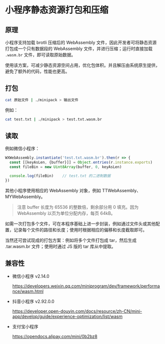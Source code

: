 # 小程序静态资源打包和压缩

## 原理

小程序支持加载 brotli 压缩后的 WebAssembly 文件，因此开发者可将静态资源打包成一个只有数据段的 WebAssembly 文件，并进行压缩；运行时直接加载 `.wasm.br` 文件，即可读取原始数据。

使用该方案，可减少静态资源空间占用，优化包体积。并且解压由系统原生提供，避免了额外的代码，性能也更高。

## 打包

```bash
cat 原始文件 | ./minipack > 输出文件
```

例如：

```bash
cat test.txt | ./minipack > test.txt.wasm.br
```

## 读取

例如微信小程序：

```javascript
WXWebAssembly.instantiate('test.txt.wasm.br').then(r => {
  const [[keyAsLen, {buffer}]] = Object.entries(r.instance.exports)
  const fileBin = new Uint8Array(buffer, 0, keyAsLen)

  console.log(fileBin)    // test.txt 的二进制数据
})
```

其他小程序使用相应的 WebAssembly 对象，例如 TTWebAssembly、MYWebAssembly。

> 注意 buffer 长度为 65536 的整数倍，剩余部分用 0 填充。因为 WebAssembly 以页为单位分配内存，每页 64kB。

如需一次打包多个文件，可在本程序基础上进一步封装，例如通过文件头或其他配置，记录每个文件的路径和长度；使用时根据相应的偏移和长度截取即可。

当然还可尝试现成的打包方案：例如将多个文件打包成 tar，然后生成 .tar.wasm.br 文件；使用时通过 JS 版的 tar 库从中提取。

## 兼容性

* 微信小程序 v2.14.0

  https://developers.weixin.qq.com/miniprogram/dev/framework/performance/wasm.html

* 抖音小程序 v2.92.0.0

  https://developer.open-douyin.com/docs/resource/zh-CN/mini-app/develop/guide/experience-optimization/list/wasm

* 支付宝小程序

  https://opendocs.alipay.com/mini/0b2bz8
